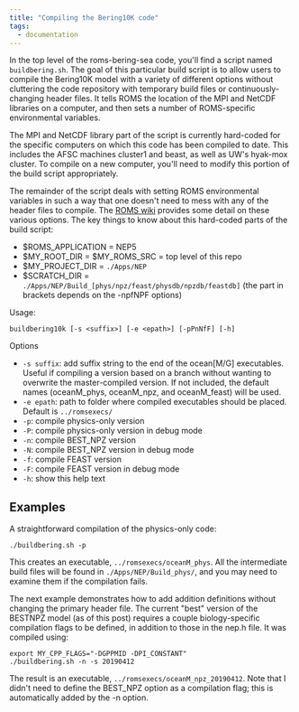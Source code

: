 ```yaml
---
title: "Compiling the Bering10K code"
tags:
  - documentation
---
```



In the top level of the roms-bering-sea code, you'll find a script named `buildbering.sh`.  The goal of this particular build script is to allow users to compile the Bering10K model with a variety of different options without cluttering the code repository with temporary build files or continuously-changing header files.  It tells ROMS the location of the MPI and NetCDF libraries on a computer, and then sets a number of ROMS-specific environmental variables.

The MPI and NetCDF library part of the script is currently hard-coded for the specific computers on which this code has been compiled to date.  This includes the AFSC machines cluster1 and beast, as well as UW's hyak-mox cluster.  To compile on a new computer, you'll need to modify this portion of the build script appropriately.

The remainder of the script deals with setting ROMS environmental variables in such a way that one doesn't need to mess with any of the header files to compile.  The [ROMS wiki](https://www.myroms.org/wiki/build_Script) provides some detail on these various options.  The key things to know about this hard-coded parts of the build script:

 - $ROMS_APPLICATION = NEP5
 - $MY_ROOT_DIR = $MY_ROMS_SRC = top level of this repo
 - $MY_PROJECT_DIR = `./Apps/NEP`
 - $SCRATCH_DIR = `./Apps/NEP/Build_[phys/npz/feast/physdb/npzdb/feastdb]` (the part in brackets depends on the -npfNPF options)

Usage:
```
buildbering10k [-s <suffix>] [-e <epath>] [-pPnNfF] [-h]
```
Options

 - `-s suffix`:  add suffix string to the end of the ocean[M/G] 
              executables. Useful if compiling a version based on a 
              branch without wanting to overwrite the master-compiled 
              version.  If not included, the default names (oceanM_phys, 
              oceanM_npz, and oceanM_feast) will be used.
 - `-e epath`:   path to folder where compiled executables should be 
              placed.  Default is `../romsexecs/`
 - `-p`:         compile physics-only version
 - `-P`:         compile physics-only version in debug mode
 - `-n`:         compile BEST_NPZ version
 - `-N`:         compile BEST_NPZ version in debug mode
 - `-f`:         compile FEAST version
 - `-F`:         compile FEAST version in debug mode
 - `-h`:         show this help text

## Examples

A straightforward compilation of the physics-only code:

```shell
./buildbering.sh -p
```

This creates an executable, `../romsexecs/oceanM_phys`.  All the intermediate build files will be found in `./Apps/NEP/Build_phys/`, and you may need to examine them if the compilation fails.

The next example demonstrates how to add addition definitions without changing the primary header file.  The current "best" version of the BESTNPZ model (as of this post) requires a couple biology-specific compilation flags to be defined, in addition to those in the nep.h file.  It was compiled using:

```shell
export MY_CPP_FLAGS="-DGPPMID -DPI_CONSTANT"
./buildbering.sh -n -s 20190412 
```

The result is an executable, `../romsexecs/oceanM_npz_20190412`.  Note that I didn't need to define the BEST_NPZ option as a compilation flag; this is automatically added by the -n option.



